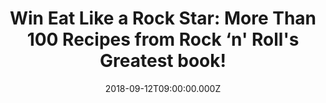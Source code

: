 ---
campaign-uuid: "c-b0292abe-1927-4cb7-a986-d8ed0187dd76"
type: "Preview"
category: "Gifts"
date: "2018-09-12T09:00:00.000Z"
end-date: "2018-10-12T23:59:00.000Z"
disable-form: false
is_promoted: false
has_entry_page: true
title: "Win Eat Like a Rock Star: More Than 100 Recipes from Rock ‘n' Roll's Greatest\
  \ book!"
competition-description: "<p>With more than a hundred recipes from seven decades of\
  \ rock ‘n’ roll, pop, country, RnB, and disco, Mark Bego, along with Mary Wilson\
  \ of The Supremes, gathers beloved recipes from legendary rocker friends and invites\
  \ the ultimate music fan to put on an apron and join them at the table! We are giving\
  \ away this incredible book to one of our NME readers! </p>\r\n<p>Click the link\
  \ below for a chance to win! </p>"
hero-header: "Win Eat Like a Rock Star: More Than 100 Recipes from Rock ‘n' Roll's\
  \ Greatest book!"
terms-confirmation: "N/A"
banner-img: "https://assets.expresslyapp.com/asset-85b43d16-bd1d-4e79-bd72-14034f893628.jpg"
logo-left-href: "aaa.nme.com"
logo-left-image: "https://assets.expresslyapp.com/asset-361586f2-c2ef-4fa4-b2d9-34c301505763.jpg"
logo-left-title: "nme aaa"
bg-image-hero: "https://assets.expresslyapp.com/asset-e52d03a9-9e67-44d5-9bdb-fec2f8963513.jpg"
bg-image-first: "https://assets.expresslyapp.com/asset-7de7410d-9c16-4559-8673-aafacc2e5ac3.jpg"
section1-content: "<p>This wonderful, best-ever collection of recipes features each\
  \ rock star’s biography, their favorite recipe, and other fun facts, Eat Like a\
  \ Rock Star is a must-have for every die-hard rocker-at-heart who loves to eat..</p>\r\
  \n<p>There is nowhere else you will find Ray Parker Jr.’s Salmon and Eggs, Joey\
  \ Fatone’s (NSYNC) Rice Balls, Micky Dolenz’s (The Monkees) Micky ‘D’ Cocktail,\
  \ and Angela Bowie’s (David Bowie’s ex-wife’s) Rosti Hash Brown Potatoes all in\
  \ one book. Whether it’s brunch, lunch, dinner, or desert you can find all kind\
  \ of recipes here!</p>\r\n<p>Looking forward to improving your cooking skills? Enter\
  \ the form below and surprise your loved ones with a nice meal!</p>"
entry-title: "Win Eat Like a Rock Star: More Than 100 Recipes from Rock ‘n' Roll's\
  \ Greatest book!"
entry-content: "Enter the draw to win Eat Like a Rock Star: More Than 100 Recipes\
  \ from Rock ‘n' Roll's Greatest book! by completing the form below before 23:59\
  \ on 12th of October 2018."
has-winner: false
prize-description: "Eat Like a Rock Star: More Than 100 Recipes from Rock ‘n' Roll's\
  \ Greatest book."
special-conditions: "Multiple entries are allowed up to one every day."
---